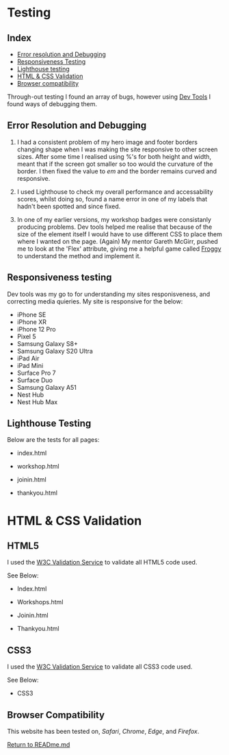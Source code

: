 # Testing

## Index

 * [Error resolution and Debugging](#error-resolution-and-debugging)
 * [Responsiveness Testing](#responsiveness-testing)
 * [Lighthouse testing](#lighthouse-testing)
 * [HTML & CSS Validation](#html--css-validation)
 * [Browser compatibility](#browser-compatibility)

Through-out testing I found an array of bugs, however using [Dev Tools](https://developer.chrome.com/docs/devtools/) I found ways of debugging them. 

## Error Resolution and Debugging 

 1. I had a consistent problem of my hero image and footer borders changing shape when I was making the site responsive to other screen sizes. After some time I realised using %'s for both height and width, meant that if the screen got smaller so too would the curvature of the border. I then fixed the value to *em* and the border remains curved and responsive.

 2. I used Lighthouse to check my overall performance and accessability scores, whilst doing so, found a name error in one of my labels that hadn't been spotted and since fixed.

 3. In one of my earlier versions, my workshop badges were consistanly producing problems. Dev tools helped me realise that because of the size of the element itself I would have to use different CSS to place them where I wanted on the page. (Again) My mentor Gareth McGirr, pushed me to look at the 'Flex' attribute, giving me a helpful game called [Froggy](https://www.flexboxfroggy.com) to understand the method and implement it.


## Responsiveness testing 
 
 Dev tools was my go to for understanding my sites responisveness, and correcting media quieries. My site is responsive for the below:
   * iPhone SE
   * iPhone XR
   * iPhone 12 Pro
   * Pixel 5
   * Samsung Galaxy S8+
   * Samsung Galaxy S20 Ultra
   * iPad Air
   * iPad Mini
   * Surface Pro 7
   * Surface Duo
   * Samsung Galaxy A51
   * Nest Hub
   * Nest Hub Max

  ## Lighthouse Testing 

  Below are the tests for all pages:
  + index.html

  + workshop.html

  + joinin.html

  + thankyou.html

# HTML & CSS Validation

## HTML5

I used the [W3C Validation Service](https://validator.w3.org/#validate_by_input) to validate all HTML5 code used.

See Below:

  * Index.html

  * Workshops.html

  * Joinin.html

  * Thankyou.html


  ## CSS3

  I used the [W3C Validation Service](https://jigsaw.w3.org/css-validator/#validate_by_input) to validate all CSS3 code used.

  See Below: 

  * CSS3 

## Browser Compatibility

This website has been tested on, *Safari*, *Chrome*, *Edge*, and *Firefox*.

[Return to READme.md](../README.md)











